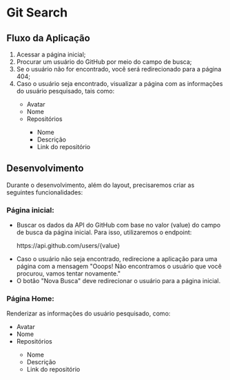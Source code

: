 <!DOCTYPE html>
<html></html>
<body>
  <h1>Git Search</h1>

  <h2>Fluxo da Aplicação</h2>
  <ol>
    <li>Acessar a página inicial;</li>
    <li>Procurar um usuário do GitHub por meio do campo de busca;</li>
    <li>Se o usuário não for encontrado, você será redirecionado para a página 404;</li>
    <li>Caso o usuário seja encontrado, visualizar a página com as informações do usuário pesquisado, tais como:</li>
    <ul>
      <li>Avatar</li>
      <li>Nome</li>
      <li>Repositórios</li>
      <ul>
        <li>Nome</li>
        <li>Descrição</li>
        <li>Link do repositório</li>
      </ul>
    </ul>
  </ol>

  <h2>Desenvolvimento</h2>

  <p>
    Durante o desenvolvimento, além do layout, precisaremos criar as seguintes funcionalidades:
  </p>

  <h3>Página inicial:</h3>
  <ul>
    <li>Buscar os dados da API do GitHub com base no valor (value) do campo de busca da página inicial. Para isso, utilizaremos o endpoint: <p>https://api.github.com/users/{value}</p></li>
    <li>Caso o usuário não seja encontrado, redirecione a aplicação para uma página com a mensagem "Ooops! Não encontramos o usuário que você procurou, vamos tentar novamente."</li>
    <li>O botão "Nova Busca" deve redirecionar o usuário para a página inicial.</li>
  </ul>

  <h3>Página Home:</h3>
  <p>Renderizar as informações do usuário pesquisado, como:</p>
  <ul>
    <li>Avatar</li>
    <li>Nome</li>
    <li>Repositórios</li>
    <ul>
      <li>Nome</li>
      <li>Descrição</li>
      <li>Link do repositório</li>
    </ul>
  </ul>
</body>
</html>

